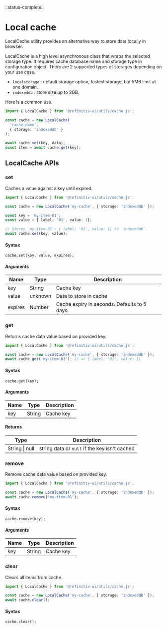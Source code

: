 <!-- 
title: Local caching Utility
location: ./utils/cache
type: page
layout: default
-->

::status-complete::

# Local cache

LocalCache utility provides an alternative way to store data locally in browser.

LocalCache is a high level asynchronous class that wraps the selected storage type. It requires cache database name and storage type in configuration object. There are 2 supported types of storages depending on your use case.

- `localstorage` : default storage option, fastest storage, but 5MB limit at one domain.
- `indexeddb` : store size up to 2GB.

Here is a common use.

```typescript
import { LocalCache } from '@refinitiv-ui/utils/cache.js';

const cache = new LocalCache(
  'cache-name',
  { storage: 'indexeddb' }
);

await cache.set(key, data);
const item = await cache.get(key);
```

## LocalCache APIs

### set

Caches a value against a key until expired.  

```typescript
import { LocalCache } from '@refinitiv-ui/utils/cache.js';

const cache = new LocalCache('my-cache', { storage: 'indexeddb' });

const key = 'my-item-01';
const value = { label: '01', value: 1};

// Stores 'my-item-01': { label: '01', value: 1} to `indexeddb`.
await cache.set(key, value);
```

#### Syntax

```text
cache.set(key, value, expires);
```

#### Arguments

| Name    | Type    | Description                                  |
| ------- | ------- | -------------------------------------------- |
| key     | String  | Cache key                                    |
| value   | unknown | Data to store in cache                       |
| expires | Number  | Cache expiry in seconds. Defaults to 5 days. |

### get

Returns cache data value based on provided key.

```typescript
import { LocalCache } from '@refinitiv-ui/utils/cache.js';

const cache = new LocalCache('my-cache', { storage: 'indexeddb' });
await cache.get('my-item-01'); // => { label: '01', value: 1}
```

#### Syntax

```text
cache.get(key);
```

#### Arguments

| Name | Type   | Description |
| ---- | ------ | ----------- |
| key  | String | Cache key   |

#### Returns

| Type           | Description                                   |
| -------------- | --------------------------------------------- |
| String \| null | string data or `null` if the key isn't cached |

### remove

Remove cache data value based on provided key.

```typescript
import { LocalCache } from '@refinitiv-ui/utils/cache.js';

const cache = new LocalCache('my-cache', { storage: 'indexeddb' });
await cache.remove('my-item-01');
```

#### Syntax

```text
cache.remove(key);
```

#### Arguments

| Name | Type   | Description |
| ---- | ------ | ----------- |
| key  | String | Cache key   |

### clear

Clears all items from cache.

```typescript
import { LocalCache } from '@refinitiv-ui/utils/cache.js';

const cache = new LocalCache('my-cache', { storage: 'indexeddb' });
await cache.clear();
```

#### Syntax

```text
cache.clear();
```
